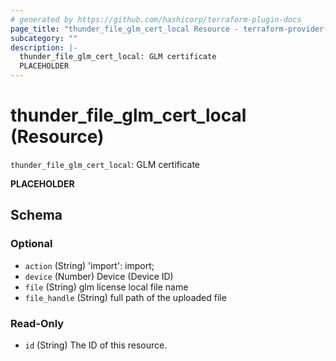 ```yaml
---
# generated by https://github.com/hashicorp/terraform-plugin-docs
page_title: "thunder_file_glm_cert_local Resource - terraform-provider-thunder"
subcategory: ""
description: |-
  thunder_file_glm_cert_local: GLM certificate
  PLACEHOLDER
---
```


# thunder_file_glm_cert_local (Resource)

`thunder_file_glm_cert_local`: GLM certificate

__PLACEHOLDER__



<!-- schema generated by tfplugindocs -->
## Schema

### Optional

- `action` (String) 'import': import;
- `device` (Number) Device (Device ID)
- `file` (String) glm license local file name
- `file_handle` (String) full path of the uploaded file

### Read-Only

- `id` (String) The ID of this resource.


